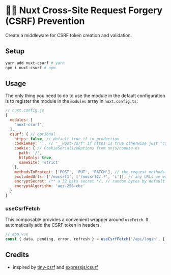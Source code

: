 # 🏄‍♂️ Nuxt Cross-Site Request Forgery (CSRF) Prevention

Create a middleware for CSRF token creation and validation. 

## Setup

```sh
yarn add nuxt-csurf # yarn
npm i nuxt-csurf # npm
```

## Usage

The only thing you need to do to use the module in the default configuration is to register the module in the `modules` array in `nuxt.config.ts`:

```javascript
// nuxt.config.js
{
  modules: [
    "nuxt-csurf",
  ],
  csurf: { // optional
    https: false, // default true if in production
    cookieKey: '', // "__Host-csrf" if https is true otherwise just "csrf"
    cookie: { // CookieSerializeOptions from unjs/cookie-es
      path: '/',
      httpOnly: true,
      sameSite: 'strict'
    },
    methodsToProtect: ['POST', 'PUT', 'PATCH'], // the request methods we want CSRF protection for
    excludedUrls: ['/nocsrf1', ['/nocsrf2/.*', 'i']], // any URLs we want to exclude from CSRF protection
    encryptSecret: /** a 32 bits secret */, // random bytes by default
    encryptAlgorithm: 'aes-256-cbc'
  } 
}
```

### useCsrfFetch
This composable provides a convenient wrapper around `useFetch`. It automatically add the CSRF token in headers.

```javascript
// app.vue
const { data, pending, error, refresh } = useCsrfFetch('/api/login', { query: param1: 'value1' })
```

## Credits

- inspired by [tiny-csrf](https://github.com/valexandersaulys/tiny-csrf) and [expressjs/csurf](https://github.com/expressjs/csurf)